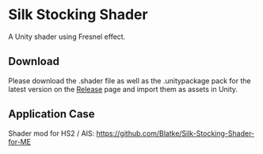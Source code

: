 # Silk Stocking Shader
A Unity shader using Fresnel effect.

## Download
Please download the .shader file as well as the .unitypackage pack for the latest version on the [Release](https://github.com/Blatke/Silk-Stocking-Shader/releases) page and import them as assets in Unity.

## Application Case
Shader mod for HS2 / AIS: https://github.com/Blatke/Silk-Stocking-Shader-for-ME
